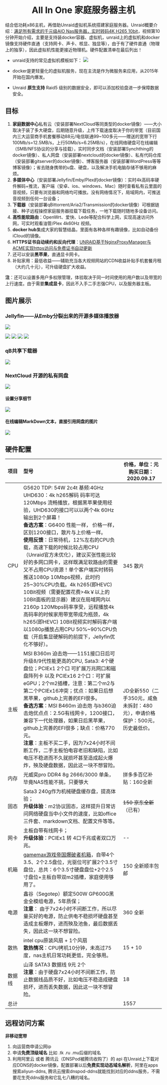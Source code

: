 <h1 align="center">All In One 家庭服务器主机</h1>

结合低功耗x86主机，再借助Unraid虚拟机系统搭建家庭服务器。Unraid概要介绍：[满足所有需求的千元级AIO Nas服务器，实时转码4K H265 10bit](https://www.bilibili.com/video/BV1nE41187fr)，视频第10分钟开始介绍，主要是支持装docker容器、虚拟机，unraid上的虚拟机和docker镜像支持硬件直通（支持网卡、声卡、核显、独显等），由于有了硬件直通（物理上的独享），因此虚拟机性能更接近物理机。硬件配置清单在最后列出！

- unraid支持的常见虚拟机模板如下：
  ![](./README.assets/unraid_vms.jpg)

- docker是更轻量化的虚拟机服务，现在主流是作为微服务来应用，从2015年开始在国内爆发。
- Unraid **原生支持** Raid5 级别的数据安全，即可以添加校验盘进一步保障数据安全。

## 目标

1. **家庭数据中心**私有云（安装部署NextCloud等同类型的docker镜像）——大小取决于装了多大硬盘，后期随意升级，上传下载速度取决于你的带宽（目前国内三大运营商手机套餐移动88元/电信联通99~100多元——赠送的宽带下行100Mb/s=12.5MB/s，上行50Mb/s=6.25MB/s），在线网络硬盘可在线编辑（SMB/NFS协议的分享与挂载），实时同步文档（安装部署Synchthing的docker镜像）、私人网盘（安装部署nextcloud的docker镜像）、私有代码仓库（安装部署gitserver的docker镜像）、博客服务器（安装部署WordPress等等博客镜像）；省去随身携带的u盘、硬盘，以及解决手机电脑存储不够用的麻烦。
2. **多媒体中心**（安装部署Jellyfin/Emby/Plex的docker镜像）：实时4k高码率硬件解码+推流，客户端（安卓、ios、windows、Mac）随时查看私有云里面的音视频，只要有浏览器和网络均可播放。没有网络情况下，局域网内，可推送音视频到任何一台设备；
3. **下载器**（安装部署qBittorrent/Aria2/Transmission的docker镜像）可根据链接、种子远程操控家庭服务器挂载下载任务，一地下载随时随地多设备访问。
4. **高性能软路由**：OpenWrt、爱快、Lede等配合科学上网，实现高速访问外网，可实时观看油管/Plex 4k60Hz 视频。
5. **docker hub**集成大家的智慧结晶，里面有各种各样有趣镜像，比如自动备份iCloud的镜像。
6. **HTTPS证书自动续约和反向代理**：[UNRAID基于NginxProxyManager与ACME实现https访问与免费证书自动更新](https://post.smzdm.com/p/a6lron8z/)
7. 还可以安装**黑苹果**，直通显卡网卡。
8. 补贴家用：最低收益——辅助充当各大视频网站的CDN收益补贴手机套餐月租（大约几十元），可升级硬盘扩大收益。

**注**：还可以设置多用户多权限管理，体验取决于同一时间使用的用户数以及带宽的上行速度。由于需要**集成显卡**，因此不入手二手志强CPU，以及服务器主板。

## 图片展示

### Jellyfin——从Emby分裂出来的开源多媒体播放器  

![](./README.assets/jellyfin-summary.jpg)

![](./README.assets/jellyfin-movies.jpg)
![](./README.assets/jellyfin-a_movie_intro.jpg)
![](./README.assets/jellyfin-LiveTV.jpg)
![](./README.assets/jellyfin-ACL.png)

### qB共享下载器

![](./README.assets/qb.jpg)

### NextCloud 开源的私有网盘

![](README.assets/nextcloud-summary.jpg)

#### 设置分享细节

![](README.assets/nextcloud-sharing.jpg)

#### 在线编辑MarkDown文本，直接引用网盘的图片

![](./README.assets/nextcloud-online-editing.jpg)


## 硬件配置

| 项目   | 型号                                                         | 价格，单位：元<br/>购买日期：2020.09.17                      |
| :----- | :----------------------------------------------------------- | ------------------------------------------------------------ |
| CPU    | G5620 TDP: 54W 2c4t 基频:4GHz UHD630：4k h265解码 码率可达120Mbps 流畅播放，根据黑苹果使用经验，UHD630的接口可以以两个4k 60Hz输出到2个屏幕！<br/>**备选方案**：G6400 性能一样， 价格一样，区别1200接口，散片与上价格一样。<br/>**使用反馈**：日常待机，12%左右的CPU负载，高速下载的时候比较占用CPU（Unraid官方未优化），建议买张性能比较好的多网口网卡，这样既满足软路由的需要又不占用CPU资源！单个客户端实时转码推送1080p 10Mbps视频，此时约25~30%CPU负载。4k h265(即HEVC) 10Bit视频（需要配置花费>4k￥以上的10Bit面板的显示器）建议在局域网内以2160p 120Mbps码率享受，远程播放4k高码率的时候家用带宽带成为瓶颈，4k h265(即HEVC) 10Bit视频实时解码客户端以1080p播放占用CPU 50%~90%CPU负载（开启集显硬解码的前提下，Jellyfin优化不够好）。 | 345 散片                                                     |
| 主板   | MSI B360m 迫击炮——1151接口日后可升级8/9代性能更高的CPU, Sata3: 4个硬盘位；PCIEx1 2个口 可扩展万兆网口和磁盘阵列卡 以及 PCIEx16 2个口：可扩展eGPU；2个m2插槽，注意：第二个m2与第二个PCIEx16冲突；优点：如果日后想黑苹果，github上完善的EFI很多。<br/>**备选方案**：MSI B460m 迫击炮 与b360迫击炮优点点：2.5G有线网卡，1200接口，兼容下一代处理器，如果日后黑苹果，github上完善的EFI很多；缺点：价格770元。<br/>**注意**：主板不买二手，因为7x24小时不间断工作，二手主板怕电容老旧和缺陷，比如电压不稳进而不久就损坏甚至造成起火爆炸，殃及硬盘数据，因此这一块不想冒险。 | JD全新550（二手350元，咸鱼未拆封：480元），申请价格保护：500元，历史最低价。 |
| 内存   | 光威奕pro DDR4 8g 2666/3000 单条，毕竟NAS性能不挑，只要够大  | 拼多多百亿补贴：160全新                                      |
| 固态   | Sata3 240g作为机械硬盘缓存盘，提高体验；<br/>**升级体验**：m2协议固态，这样提升日常访问网络硬盘当中小文件的速度，比如office三件套、markdown文档、配置文件等等。 | ~~150 京东全新~~（已有）                                     |
| 网卡   | 主板自带有线网卡；<br/>**升级体验**：PCIEx1 转 4口千兆或者双口万兆。 | --                                                           |
| 机箱   | [gamemax游戏帝国爆破者机箱](https://detail.tmall.com/item.htm?spm=a230r.1.14.16.7509e111jXKITZ&id=542612838142&ns=1&abbucket=8)，自带4个3.5、2个2.5盘位，光驱位可扩展2个3.5寸盘位，总共：6个3.5寸硬盘盘位+2个2.5寸盘位+主板自带双m2插槽，家庭使用够用了。 | 150 全新顺丰包邮                                             |
| 电源   | 鑫谷（Segotep）额定500W GP600G黑金全模组电源，5年质保；<br/>**注意**： 由于7x24小时不间断工作，所以尽量买好的电源，防止供电不稳损坏硬盘甚至造成主板爆炸，进而殃及池鱼，最后数据丢失，因此这一块不想冒险。 | 360 全新                                                     |
| 散热   | intel cpu原装风扇 + 1个风扇<br/>**散热情况**：CPU拷机10分钟，未高过75度，nas主机日常功耗更低，完全够用。 | 15 + 10                                                      |
| 数据线 | 山泽 SATA3 数据线 9元 2个<br/>**注意**：由于硬盘7x24小时不间断工作，防止数据线品质不好，比如电压不稳造成硬盘损坏，进而丢失数据，因此这一块不想冒险。 | 18                                                           |
| 总计   |                                                              | 1557                                                         |

## 远程访问方案

**非移动宽带**

1. 向运营商申请公网ip
2. 申请**免费顶级域名** 比如 .tk .ru .mu后缀的域名
3. 利用阿里云 或者 腾讯云（DNSPod被腾讯收购了）的 api 在Unraid上下载对应DDNS的docker镜像，配置部署以后**免费实现动态域名解析**，阿里在apps搜索aliyun-ddns, 腾讯云搜索dnspod-ddns就能找到对应的ddns服务，不需要花生壳ddns服务和它乱七八糟的域名。

